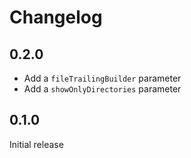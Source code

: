 # Changelog

## 0.2.0

- Add a `fileTrailingBuilder` parameter
- Add a `showOnlyDirectories` parameter

## 0.1.0

Initial release
